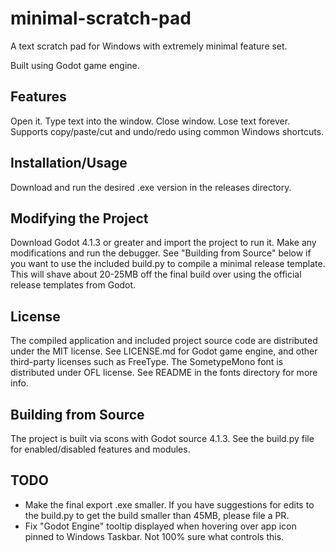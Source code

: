 # minimal-scratch-pad
A text scratch pad for Windows with extremely minimal feature set.

Built using Godot game engine.

## Features
Open it. Type text into the window. Close window. Lose text forever.
Supports copy/paste/cut and undo/redo using common Windows shortcuts.

## Installation/Usage
Download and run the desired .exe version in the releases directory.

## Modifying the Project
Download Godot 4.1.3 or greater and import the project to run it. Make any modifications and run the debugger.
See "Building from Source" below if you want to use the included build.py to compile a minimal release template. This will shave about 20-25MB off the final build over using the official release templates from Godot.

## License
The compiled application and included project source code are distributed under the MIT license.
See LICENSE.md for Godot game engine, and other third-party licenses such as FreeType.
The SometypeMono font is distributed under OFL license. See README in the fonts directory for more info.

## Building from Source
The project is built via scons with Godot source 4.1.3. See the build.py file for enabled/disabled features and modules.

## TODO
- Make the final export .exe smaller. If you have suggestions for edits to the build.py to get the build smaller than 45MB, please file a PR.
- Fix "Godot Engine" tooltip displayed when hovering over app icon pinned to Windows Taskbar. Not 100% sure what controls this.
